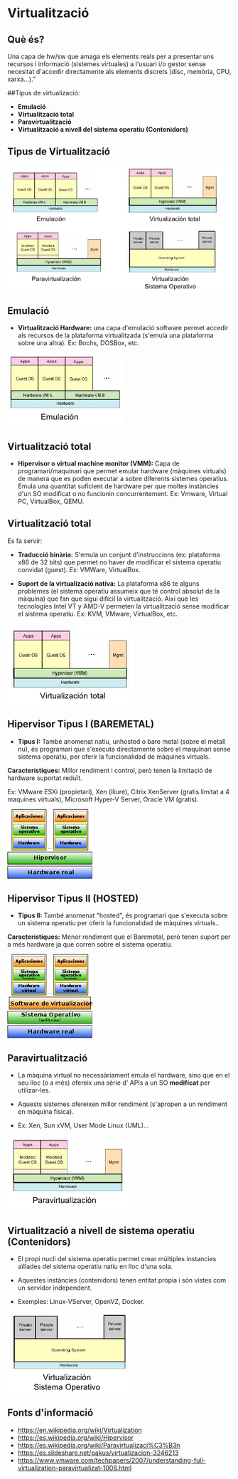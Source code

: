# Virtualització

## Què és?
Una capa de hw/sw que amaga els elements reals per a presentar uns recursos i informació (sistemes virtuales) a l'usuari i/o gestor sense necesitat d'accedir directamente als elements discrets (disc, memòria, CPU, xarxa...).”

##Tipus de virtualizació:
- **Emulació**
- **Virtualització total**
- **Paravirtualització**
- **Virtualització a nivell del sistema operatiu (Contenidors)**

## Tipus de Virtualització

![](imgs/20180416-112211.png)


## Emulació

- **Virtualització Hardware:** una capa d'emulació software permet accedir als recursos de la plataforma virtualitzada (s'emula una plataforma sobre una altra). Ex: Bochs, DOSBox, etc.

![](imgs/20180416-113023.png)

## Virtualització total

- **Hipervisor o virtual machine monitor (VMM):** Capa de programari/maquinari que permet emular hardware (màquines virtuals) de manera que es poden executar a sobre diferents sistemes operatius. Emula una quantitat suficient de hardware per que moltes instàncies d'un SO modificat o no funcionin concurrentement. Ex: Vmware, Virtual PC, VirtualBox, QEMU.

## Virtualització total

Es fa servir:

- **Traducció binària:** S'emula un conjunt d'instruccions (ex: plataforma x86 de 32 bits) que permet no haver de modificar el sistema operatiu convidat (guest). Ex: VMWare, VirtualBox.

- **Suport de la virtualizació nativa:** La plataforma x86 te alguns problemes (el sistema operatiu assumeix que té control absolut de la màquina) que fan que sigui difícil la virtualització. Així que les tecnologíes Intel VT y AMD-V permeten la virtualització sense modificar el sistema operatiu. Ex: KVM, VMware, VirtualBox, etc.

![](imgs/20180416-113053.png)

## Hipervisor Tipus I (BAREMETAL)

- **Tipus I:** També anomenat natiu, unhosted o bare metal (sobre el metall nu), és programari que s'executa directamente sobre el maquinari sense sistema operatiu, per oferir la funcionalidad de màquines virtuals.

**Característiques:** Millor rendiment i control, però tenen la limitació de hardware suportat reduït.

Ex: VMware ESXi (propietari), Xen (lliure), Citrix XenServer (gratis limitat a 4 maquines virtuals), Microsoft Hyper-V Server, Oracle VM (gratis).

![](imgs/20180416-115045.png)

## Hipervisor Tipus II (HOSTED)

- **Tipus II:** També anomenat "hosted", és programari  que s'executa sobre un sistema operatiu per oferir la funcionalidad de màquines virtuals..

**Característiques:** Menor rendiment que el Baremetal, però tenen suport per a més hardware ja que corren sobre el sistema operatiu.

![](imgs/20180416-115421.png)

## Paravirtualització

- La màquina virtual no necessàriament emula el hardware, sino que en el seu lloc (o a més) ofereix una sèrie d' APIs a un SO **modificat** per utilizar-les.

- Aquests sistemes ofereixen millor rendiment (s'apropen a un rendiment en màquina física).

- Ex: Xen, Sun xVM, User Mode Linux (UML)...

![](imgs/20180416-113400.png)


## Virtualització a nivell de sistema operatiu (Contenidors)

- El propi nucli del sistema operatiu permet crear múltiples instancies aïllades del sistema operatiu natiu en lloc d'una sola.

- Aquestes instàncies (contenidors) tenen entitat pròpia i són vistes com un servidor independent.

- Exemples: Linux-VServer, OpenVZ, Docker.

![](imgs/20180416-114136.png)



## Fonts d'informació

- https://en.wikipedia.org/wiki/Virtualization
- https://es.wikipedia.org/wiki/Hipervisor
- https://es.wikipedia.org/wiki/Paravirtualizaci%C3%B3n
- https://es.slideshare.net/pakus/virtualizacion-3246213
- https://www.vmware.com/techpapers/2007/understanding-full-virtualization-paravirtualizat-1008.html
